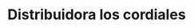 ---
title: "Distribuidora los cordiales"
url: /puerto-la-cruz/distribuidora-los-cordiales/
shop: alcohol
---